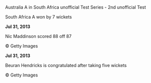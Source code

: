 Australia A in South Africa unofficial Test Series - 2nd unofficial Test

South Africa A won by 7 wickets

**Jul 31, 2013**

Nic Maddinson scored 88 off 87

© Getty Images

**Jul 31, 2013**

Beuran Hendricks is congratulated after taking five wickets

© Getty Images